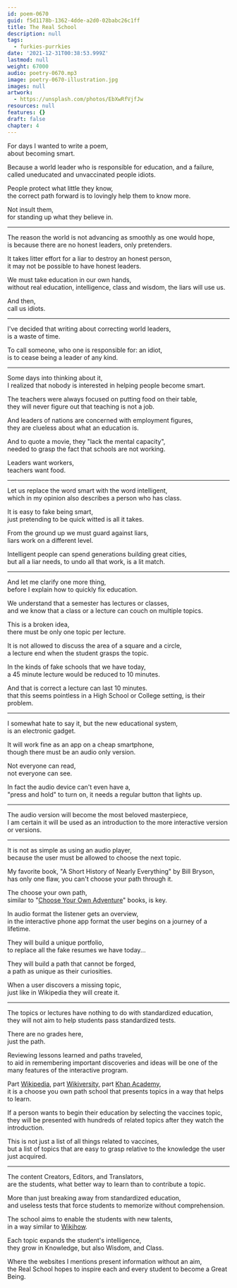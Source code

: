```yaml
---
id: poem-0670
guid: f5d1178b-1362-4dde-a2d0-02babc26c1ff
title: The Real School
description: null
tags:
  - furkies-purrkies
date: '2021-12-31T00:38:53.999Z'
lastmod: null
weight: 67000
audio: poetry-0670.mp3
image: poetry-0670-illustration.jpg
images: null
artwork:
  - https://unsplash.com/photos/EbXwRfVjfJw
resources: null
features: {}
draft: false
chapter: 4
---
```


For days I wanted to write a poem,\
about becoming smart.

Because a world leader who is responsible for education, and a failure,\
called uneducated and unvaccinated people idiots.

People protect what little they know,\
the correct path forward is to lovingly help them to know more.

Not insult them,\
for standing up what they believe in.

---

The reason the world is not advancing as smoothly as one would hope,\
is because there are no honest leaders, only pretenders.

It takes litter effort for a liar to destroy an honest person,\
it may not be possible to have honest leaders.

We must take education in our own hands,\
without real education, intelligence, class and wisdom, the liars will use us.

And then,\
call us idiots.

---

I've decided that writing about correcting world leaders,\
is a waste of time.

To call someone, who one is responsible for: an idiot,\
is to cease being a leader of any kind.

---

Some days into thinking about it,\
I realized that nobody is interested in helping people become smart.

The teachers were always focused on putting food on their table,\
they will never figure out that teaching is not a job.

And leaders of nations are concerned with employment figures,\
they are clueless about what an education is.

And to quote a movie, they "lack the mental capacity",\
needed to grasp the fact that schools are not working.

Leaders want workers,\
teachers want food.

---

Let us replace the word smart with the word intelligent,\
which in my opinion also describes a person who has class.

It is easy to fake being smart,\
just pretending to be quick witted is all it takes.

From the ground up we must guard against liars,\
liars work on a different level.

Intelligent people can spend generations building great cities,\
but all a liar needs, to undo all that work, is a lit match.

---

And let me clarify one more thing,\
before I explain how to quickly fix education.

We understand that a semester has lectures or classes,\
and we know that a class or a lecture can couch on multiple topics.

This is a broken idea,\
there must be only one topic per lecture.

It is not allowed to discuss the area of a square and a circle,\
a lecture end when the student grasps the topic.

In the kinds of fake schools that we have today,\
a 45 minute lecture would be reduced to 10 minutes.

And that is correct a lecture can last 10 minutes.\
that this seems pointless in a High School or College setting, is their problem.

---

I somewhat hate to say it, but the new educational system,\
is an electronic gadget.

It will work fine as an app on a cheap smartphone,\
though there must be an audio only version.

Not everyone can read,\
not everyone can see.

In fact the audio device can't even have a,\
"press and hold" to turn on, it needs a regular button that lights up.

---

The audio version will become the most beloved masterpiece,\
I am certain it will be used as an introduction to the more interactive version or versions.

---

It is not as simple as using an audio player,\
because the user must be allowed to choose the next topic.

My favorite book, "A Short History of Nearly Everything" by Bill Bryson,\
has only one flaw, you can't choose your path through it.

The choose your own path,\
similar to "[Choose Your Own Adventure](https://www.youtube.com/watch?v=B-f5YelgmMs\&t=124s)" books, is key.

In audio format the listener gets an overview,\
in the interactive phone app format the user begins on a journey of a lifetime.

They will build a unique portfolio,\
to replace all the fake resumes we have today...

They will build a path that cannot be forged,\
a path as unique as their curiosities.

When a user discovers a missing topic,\
just like in Wikipedia they will create it.

---

The topics or lectures have nothing to do with standardized education,\
they will not aim to help students pass standardized tests.

There are no grades here,\
just the path.

Reviewing lessons learned and paths traveled,\
to aid in remembering important discoveries and ideas will be one of the many features of the interactive program.

Part [Wikipedia](https://en.wikipedia.org/wiki/Main_Page), part [Wikiversity](https://en.wikiversity.org/wiki/Wikiversity:Main_Page), part [Khan Academy](https://www.youtube.com/c/khanacademy),\
it is a choose you own path school that presents topics in a way that helps to learn.

If a person wants to begin their education by selecting the vaccines topic,\
they will be presented with hundreds of related topics after they watch the introduction.

This is not just a list of all things related to vaccines,\
but a list of topics that are easy to grasp relative to the knowledge the user just acquired.

---

The content Creators, Editors, and Translators,\
are the students, what better way to learn than to contribute a topic.

More than just breaking away from standardized education,\
and useless tests that force students to memorize without comprehension.

The school aims to enable the students with new talents,\
in a way similar to [Wikihow](https://www.wikihow.com/Main-Page).

Each topic expands the student's intelligence,\
they grow in Knowledge, but also Wisdom, and Class.

Where the websites I mentions present information without an aim,\
the Real School hopes to inspire each and every student to become a Great Being.
